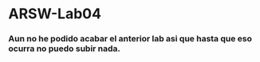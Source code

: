 # ARSW-Lab04

### Aun no he podido acabar el anterior lab asi que hasta que eso ocurra no puedo subir nada.
